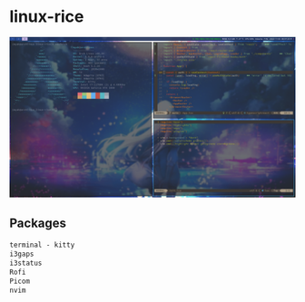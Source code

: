 # linux-rice
![error](/preview.png?raw=true "Optional Title")
## Packages
```
terminal - kitty
i3gaps
i3status
Rofi
Picom
nvim
````
